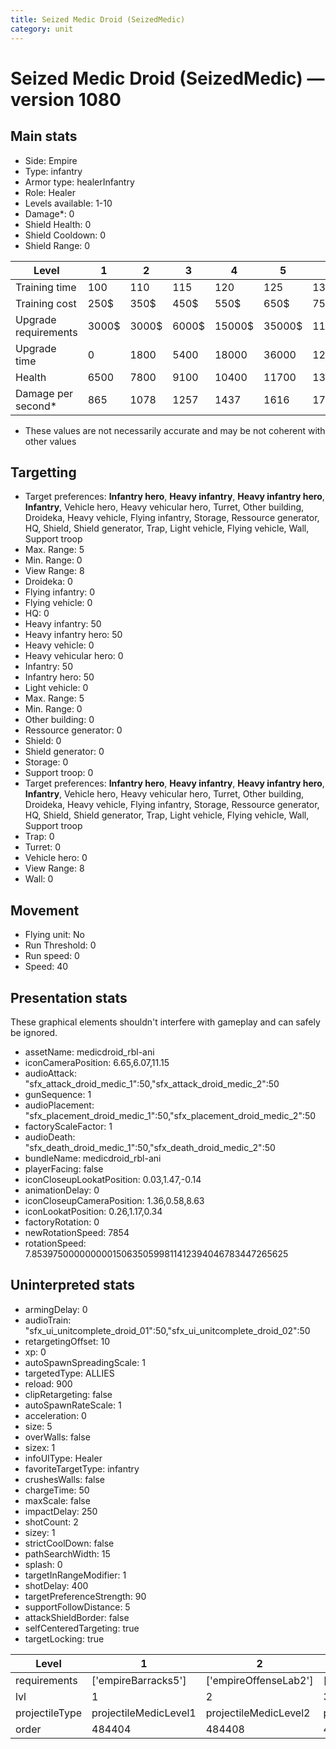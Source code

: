 ```yaml
---
title: Seized Medic Droid (SeizedMedic)
category: unit
---
```


# Seized Medic Droid (SeizedMedic) — version 1080

## Main stats

  * Side: Empire
  * Type: infantry
  * Armor type: healerInfantry
  * Role: Healer
  * Levels available: 1-10
  * Damage*: 0
  * Shield Health: 0
  * Shield Cooldown: 0
  * Shield Range: 0

|Level               |1    |2    |3    |4     |5     |6      |7      |8      |9       |10      |
|--------------------|-----|-----|-----|------|------|-------|-------|-------|--------|--------|
|Training time       |100  |110  |115  |120   |125   |130    |135    |140    |145     |150     |
|Training cost       |250$ |350$ |450$ |550$  |650$  |750$   |850$   |1000$  |1050$   |1150$   |
|Upgrade requirements|3000$|3000$|6000$|15000$|35000$|115000$|175000$|350000$|1000000$|2000000$|
|Upgrade time        |0    |1800 |5400 |18000 |36000 |129600 |216000 |345600 |518400  |777600  |
|Health              |6500 |7800 |9100 |10400 |11700 |13000  |14300  |15600  |16900   |19500   |
|Damage per second*  |865  |1078 |1257 |1437  |1616  |1795   |1976   |2155   |2334    |2693    |

* These values are not necessarily accurate and may be not coherent with other values

## Targetting

  * Target preferences: **Infantry hero**, **Heavy infantry**, **Heavy infantry hero**, **Infantry**, Vehicle hero, Heavy vehicular hero, Turret, Other building, Droideka, Heavy vehicle, Flying infantry, Storage, Ressource generator, HQ, Shield, Shield generator, Trap, Light vehicle, Flying vehicle, Wall, Support troop
  * Max. Range: 5
  * Min. Range: 0
  * View Range: 8
  * Droideka: 0
  * Flying infantry: 0
  * Flying vehicle: 0
  * HQ: 0
  * Heavy infantry: 50
  * Heavy infantry hero: 50
  * Heavy vehicle: 0
  * Heavy vehicular hero: 0
  * Infantry: 50
  * Infantry hero: 50
  * Light vehicle: 0
  * Max. Range: 5
  * Min. Range: 0
  * Other building: 0
  * Ressource generator: 0
  * Shield: 0
  * Shield generator: 0
  * Storage: 0
  * Support troop: 0
  * Target preferences: **Infantry hero**, **Heavy infantry**, **Heavy infantry hero**, **Infantry**, Vehicle hero, Heavy vehicular hero, Turret, Other building, Droideka, Heavy vehicle, Flying infantry, Storage, Ressource generator, HQ, Shield, Shield generator, Trap, Light vehicle, Flying vehicle, Wall, Support troop
  * Trap: 0
  * Turret: 0
  * Vehicle hero: 0
  * View Range: 8
  * Wall: 0

## Movement

  * Flying unit: No
  * Run Threshold: 0
  * Run speed: 0
  * Speed: 40

## Presentation stats

These graphical elements shouldn't interfere with gameplay and can safely be ignored.

  * assetName: medicdroid_rbl-ani
  * iconCameraPosition: 6.65,6.07,11.15
  * audioAttack: "sfx_attack_droid_medic_1":50,"sfx_attack_droid_medic_2":50
  * gunSequence: 1
  * audioPlacement: "sfx_placement_droid_medic_1":50,"sfx_placement_droid_medic_2":50
  * factoryScaleFactor: 1
  * audioDeath: "sfx_death_droid_medic_1":50,"sfx_death_droid_medic_2":50
  * bundleName: medicdroid_rbl-ani
  * playerFacing: false
  * iconCloseupLookatPosition: 0.03,1.47,-0.14
  * animationDelay: 0
  * iconCloseupCameraPosition: 1.36,0.58,8.63
  * iconLookatPosition: 0.26,1.17,0.34
  * factoryRotation: 0
  * newRotationSpeed: 7854
  * rotationSpeed: 7.8539750000000001506350599811412394046783447265625

## Uninterpreted stats

  * armingDelay: 0
  * audioTrain: "sfx_ui_unitcomplete_droid_01":50,"sfx_ui_unitcomplete_droid_02":50
  * retargetingOffset: 10
  * xp: 0
  * autoSpawnSpreadingScale: 1
  * targetedType: ALLIES
  * reload: 900
  * clipRetargeting: false
  * autoSpawnRateScale: 1
  * acceleration: 0
  * size: 5
  * overWalls: false
  * sizex: 1
  * infoUIType: Healer
  * favoriteTargetType: infantry
  * crushesWalls: false
  * chargeTime: 50
  * maxScale: false
  * impactDelay: 250
  * shotCount: 2
  * sizey: 1
  * strictCoolDown: false
  * pathSearchWidth: 15
  * splash: 0
  * targetInRangeModifier: 1
  * shotDelay: 400
  * targetPreferenceStrength: 90
  * supportFollowDistance: 5
  * attackShieldBorder: false
  * selfCenteredTargeting: true
  * targetLocking: true

|Level         |1                    |2                    |3                    |4                    |5                    |6                    |7                    |8                    |9                    |10                    |
|--------------|---------------------|---------------------|---------------------|---------------------|---------------------|---------------------|---------------------|---------------------|---------------------|----------------------|
|requirements  |['empireBarracks5']  |['empireOffenseLab2']|['empireOffenseLab3']|['empireOffenseLab4']|['empireOffenseLab5']|['empireOffenseLab6']|['empireOffenseLab7']|['empireOffenseLab8']|['empireOffenseLab9']|['empireOffenseLab10']|
|lvl           |1                    |2                    |3                    |4                    |5                    |6                    |7                    |8                    |9                    |10                    |
|projectileType|projectileMedicLevel1|projectileMedicLevel2|projectileMedicLevel3|projectileMedicLevel4|projectileMedicLevel5|projectileMedicLevel6|projectileMedicLevel7|projectileMedicLevel8|projectileMedicLevel9|projectileMedicLevel10|
|order         |484404               |484408               |484412               |484416               |484420               |484424               |484428               |484432               |484436               |484440                |

